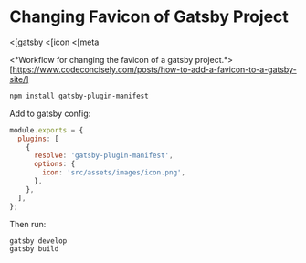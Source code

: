 # Changing Favicon of Gatsby Project
<[gatsby
<[icon
<[meta

<°Workflow for changing the favicon of a gatsby project.°>
[https://www.codeconcisely.com/posts/how-to-add-a-favicon-to-a-gatsby-site/]

```bash
npm install gatsby-plugin-manifest
```

Add to gatsby config:
```js
module.exports = {
  plugins: [
    {
      resolve: 'gatsby-plugin-manifest',
      options: {
        icon: 'src/assets/images/icon.png',
      },
    },
  ],
};
```

Then run:
```bash
gatsby develop
gatsby build
```